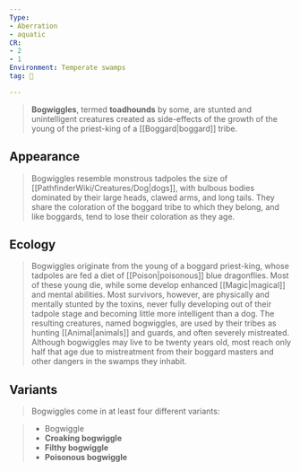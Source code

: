 ```yaml
---
Type:
- Aberration
- aquatic
CR:
- 2
- 1
Environment: Temperate swamps
tag: 👹

---
```


> **Bogwiggles**, termed **toadhounds** by some, are stunted and unintelligent creatures created as side-effects of the growth of the young of the priest-king of a [[Boggard|boggard]] tribe.



## Appearance

> Bogwiggles resemble monstrous tadpoles the size of [[PathfinderWiki/Creatures/Dog|dogs]], with bulbous bodies dominated by their large heads, clawed arms, and long tails. They share the coloration of the boggard tribe to which they belong, and like boggards, tend to lose their coloration as they age.


## Ecology

> Bogwiggles originate from the young of a boggard priest-king, whose tadpoles are fed a diet of [[Poison|poisonous]] blue dragonflies. Most of these young die, while some develop enhanced [[Magic|magical]] and mental abilities. Most survivors, however, are physically and mentally stunted by the toxins, never fully developing out of their tadpole stage and becoming little more intelligent than a dog. The resulting creatures, named bogwiggles, are used by their tribes as hunting [[Animal|animals]] and guards, and often severely mistreated. Although bogwiggles may live to be twenty years old, most reach only half that age due to mistreatment from their boggard masters and other dangers in the swamps they inhabit.


## Variants

> Bogwiggles come in at least four different variants:

> - Bogwiggle
> - **Croaking bogwiggle**
> - **Filthy bogwiggle**
> - **Poisonous bogwiggle**







